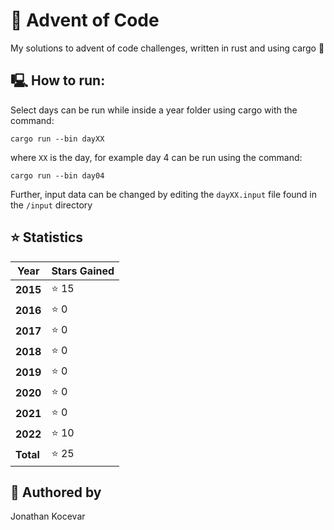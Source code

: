 # 🎄 Advent of Code 

My solutions to advent of code challenges, written in rust and using cargo 🦀

## 🖳 How to run:

Select days can be run while inside a year folder using cargo with the command:

```cargo run --bin dayXX```

where `XX` is the day, for example day 4 can be run using the command:

```cargo run --bin day04```

Further, input data can be changed by editing the `dayXX.input` file found in the `/input` directory

## ⭐ Statistics

|  Year  |  Stars Gained  |
| ------ | -------------- |
| **2015** | ⭐ 15 |
| **2016** | ⭐ 0  |
| **2017** | ⭐ 0  |
| **2018** | ⭐ 0  |
| **2019** | ⭐ 0  |
| **2020** | ⭐ 0  |
| **2021** | ⭐ 0  |
| **2022** | ⭐ 10 |
| **Total** | ⭐ 25 |


## 👤 Authored by 

Jonathan Kocevar